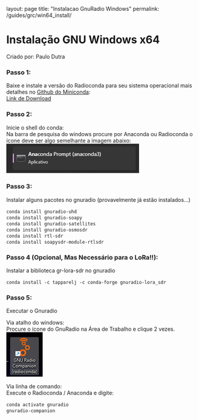layout: page
title: "Instalacao GnuRadio Windows"
permalink: /guides/grc/win64_install/

# Instalação GNU Windows x64 
Criado por: Paulo Dutra

### Passo 1:

Baixe e instale a versão do Radioconda para seu sistema operacional mais detalhes no [Github do Miniconda](https://docs.conda.io/projects/miniconda/en/latest/index.html):\
[Link de Download](https://glare-sable.vercel.app/ryanvolz/radioconda/radioconda-.*-Windows-x86_64.exe)

### Passo 2:

Inicie o shell do conda:\
Na barra de pesquisa do windows procure por Anaconda ou Radioconda o ícone deve ser algo semelhante a imagem abaixo:
![conda_win64](/assets/img/conda_icon.png)

### Passo 3:

Instalar alguns pacotes no gnuradio (provavelmente já estão instalados...)
```
conda install gnuradio-uhd
conda install gnuradio-soapy
conda install gnuradio-satellites
conda install gnuradio-osmosdr
conda install rtl-sdr
conda install soapysdr-module-rtlsdr
```

### Passo 4 (Opcional, Mas Necessário para o LoRa!!):

Instalar a biblioteca gr-lora-sdr no gnuradio
```
conda install -c tapparelj -c conda-forge gnuradio-lora_sdr
```
### Passo 5:

Executar o Gnuradio

Via atalho do windows:\
Procure o ícone do GnuRadio na Área de Trabalho e clique 2 vezes.\
![gnu_icon](/assets/img/grc_icon_win64.png)

Via linha de comando:\
Execute o Radioconda / Anaconda e digite:
```
conda activate gnuradio
gnuradio-companion
```
